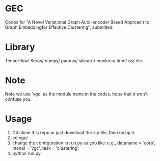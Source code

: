 # GEC
Codes for "A Novel Variational Graph Auto-encoder Based Approach to Graph Embeddingfor Effective Clustering", submitted.

# Library
Tensorflow/
Keras/
numpy/
pandas/
sklearn/
munkres/
time/
os/
etc.
# Note
Note we use 'vgc' as the module name in the codes, hope that it won't confuse you.
# Usage
1. Git clone this repo or just download the zip file, then unzip it.
2. cd vgc/
3. change the configuration in run.py as you like: e.g., dataname = 'cora', model = 'vgc', task = 'clustering'.
4. python run.py

